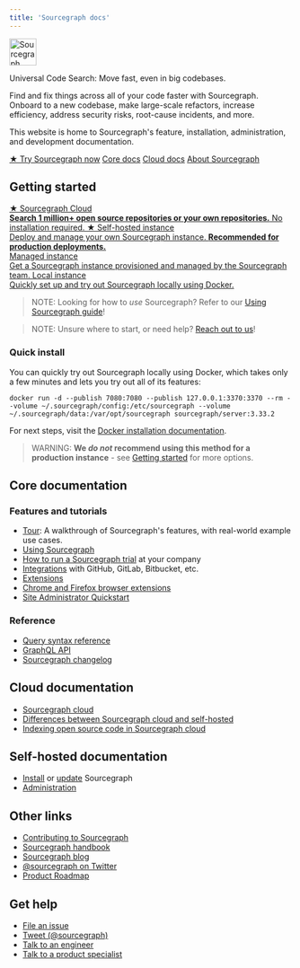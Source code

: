 ```yaml
---
title: 'Sourcegraph docs'
---
```


<a href="https://sourcegraph.com"><picture><source srcset="assets/logo-theme-dark.svg" media="(prefers-color-scheme: dark)"/><img alt="Sourcegraph" src="assets/logo-theme-light.svg" height="48px" /></picture></a>

<p class="subtitle">Universal Code Search: Move fast, even in big codebases.</p>

<p class="lead">
Find and fix things across all of your code faster with Sourcegraph. Onboard to a new codebase, make large-scale refactors, increase efficiency, address security risks, root-cause incidents, and more.
</p>

This website is home to Sourcegraph's feature, installation, administration, and development documentation.

<div class="cta-group">
<a class="btn btn-primary" href="#getting-started">★ Try Sourcegraph now</a>
<a class="btn" href="#core-documentation">Core docs</a>
<a class="btn" href="#cloud-documentation">Cloud docs</a>
<a class="btn" href="https://about.sourcegraph.com/">About Sourcegraph</a>
</div>

## Getting started

<div class="getting-started">
  <a href="https://sourcegraph.com/search" class="btn btn-primary" alt="Sourcegraph Cloud">
   <span>★ Sourcegraph Cloud</span>
   </br>
   <b>Search 1 million+ open source repositories or your own repositories.</b> No installation required.
  </a>

  <a href="admin/install" class="btn btn-primary" alt="Self-host">
   <span>★ Self-hosted instance</span>
   </br>
   Deploy and manage your own Sourcegraph instance. <b>Recommended for production deployments.</b>
  </a>
</div>

<div class="getting-started">
  <a href="admin/install/managed" class="btn" alt="Managed instance">
   <span>Managed instance</span>
   </br>
    Get a Sourcegraph instance provisioned and managed by the Sourcegraph team.
  </a>

  <a href="#quick-install" class="btn" alt="Quick install">
   <span>Local instance</span>
   </br>
   Quickly set up and try out Sourcegraph locally using Docker.
  </a>
</div>

<span class="virtual-br"></span>

> NOTE: Looking for how to *use* Sourcegraph? Refer to our [Using Sourcegraph guide](./getting-started/index.md)!

<span class="virtual-br"></span>

> NOTE: Unsure where to start, or need help? [Reach out to us](#get-help)!

### Quick install

You can quickly try out Sourcegraph locally using Docker, which takes only a few minutes and lets you try out all of its features:

<!--
  DO NOT CHANGE THIS TO A CODEBLOCK.
  We want line breaks for readability, but backslashes to escape them do not work cross-platform.
  This uses line breaks that are rendered but not copy-pasted to the clipboard.
-->

<pre class="pre-wrap start-sourcegraph-command" id="dockerInstall"><code>docker run -d<span class="virtual-br"></span> --publish 7080:7080 --publish 127.0.0.1:3370:3370 --rm<span class="virtual-br"></span> --volume ~/.sourcegraph/config:/etc/sourcegraph<span class="virtual-br"></span> --volume ~/.sourcegraph/data:/var/opt/sourcegraph<span class="virtual-br"></span> sourcegraph/server:3.33.2<span class="iconify copy-text" data-icon="mdi:clipboard-arrow-left-outline" data-inline="false"></span></code>
</pre>

For next steps, visit the [Docker installation documentation](admin/install/docker/index.md).

> WARNING: **We *do not* recommend using this method for a production instance** - see [Getting started](#getting-started) for more options.

## Core documentation

### Features and tutorials

- [Tour](getting-started/tour.md): A walkthrough of Sourcegraph's features, with real-world example use cases.
- [Using Sourcegraph](getting-started/index.md)
- [How to run a Sourcegraph trial](adopt/trial/index.md) at your company
- [Integrations](integration/index.md) with GitHub, GitLab, Bitbucket, etc.
- [Extensions](extensions/index.md)
- [Chrome and Firefox browser extensions](integration/browser_extension.md)
- [Site Administrator Quickstart](admin/how-to/site-admin-quickstart.md)

### Reference

- [Query syntax reference](code_search/reference/queries.md)
- [GraphQL API](api/graphql/index.md)
- [Sourcegraph changelog](./CHANGELOG.md)

## Cloud documentation

- [Sourcegraph cloud](code_search/explanations/sourcegraph_cloud.md)
- [Differences between Sourcegraph cloud and self-hosted](cloud/cloud_ent_on-prem_comparison.md)
- [Indexing open source code in Sourcegraph cloud](cloud/indexing_open_source_code.md)

## Self-hosted documentation

- [Install](#getting-started) or [update](admin/updates/index.md) Sourcegraph
- [Administration](admin/index.md)

## Other links

- [Contributing to Sourcegraph](dev/index.md)
- [Sourcegraph handbook](https://handbook.sourcegraph.com/)
- [Sourcegraph blog](https://about.sourcegraph.com/blog/)
- [@sourcegraph on Twitter](https://twitter.com/sourcegraph)
- [Product Roadmap](https://handbook.sourcegraph.com/product#roadmap)

## Get help

- [File an issue](https://github.com/sourcegraph/sourcegraph/issues/new?&title=Improve+Sourcegraph+quickstart+guide)
- [Tweet (@sourcegraph)](https://twitter.com/sourcegraph)
- [Talk to an engineer](https://info.sourcegraph.com/talk-to-a-developer)
- [Talk to a product specialist](https://about.sourcegraph.com/contact/request-info/)
